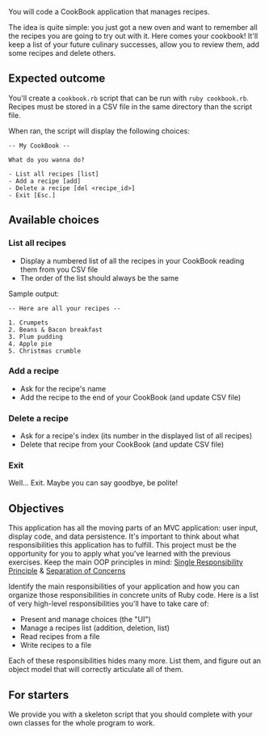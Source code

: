 You will code a CookBook application that manages recipes.

The idea is quite simple: you just got a new oven and want to remember all the recipes you are going to try out with it.
Here comes your cookbook! It'll keep a list of your future culinary successes, allow you to review them, add some recipes and delete others.

## Expected outcome

You'll create a `cookbook.rb` script that can be run with `ruby cookbook.rb`.
Recipes must be stored in a CSV file in the same directory than the script file.

When ran, the script will display the following choices:

```
-- My CookBook --

What do you wanna do?

- List all recipes [list]
- Add a recipe [add]
- Delete a recipe [del <recipe_id>]
- Exit [Esc.]
```

## Available choices

### List all recipes
* Display a numbered list of all the recipes in your CookBook reading them from you CSV file
* The order of the list should always be the same

Sample output:
```
-- Here are all your recipes --

1. Crumpets
2. Beans & Bacon breakfast
3. Plum pudding
4. Apple pie
5. Christmas crumble
```

### Add a recipe
* Ask for the recipe's name
* Add the recipe to the end of your CookBook (and update CSV file)


### Delete a recipe
* Ask for a recipe's index (its number in the displayed list of all recipes)
* Delete that recipe from your CookBook (and update CSV file)


### Exit
Well... Exit. Maybe you can say goodbye, be polite!

## Objectives
This application has all the moving parts of an MVC application: user input, display code, and data persistence. It's important to think about what responsibilities this application has to fulfill. This project must be the opportunity for you to apply what you've learned with the previous exercises. Keep the main OOP principles in mind: [Single Responsibility Principle](http://en.wikipedia.org/wiki/Single_responsibility_principle) & [Separation of Concerns](http://en.wikipedia.org/wiki/Separation_of_concerns)

Identify the main responsibilities of your application and how you can organize those responsibilities in concrete units of Ruby code. Here is a list of very high-level responsibilities you'll have to take care of:

* Present and manage choices (the "UI")
* Manage a recipes list (addition, deletion, list)
* Read recipes from a file
* Write recipes to a file

Each of these responsibilities hides many more. List them, and figure out an object model that will correctly articulate all of them.

## For starters
We provide you with a skeleton script that you should complete with your own classes for the whole program to work.